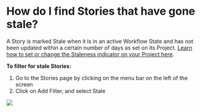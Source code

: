 # How do I find Stories that have gone stale?

A Story is marked Stale when it is in an active Workflow State and has not been updated within a certain number of days as set on its Project. [Learn how to set or change the Staleness indicator on your Project here](https://help.clubhouse.io/hc/en-us/articles/360016250591).

**To filter for stale Stories:**

1. Go to the Stories page by clicking on the menu bar on the left of the screen
2. Click on Add Filter, and select Stale

![](https://help.shortcut.com/hc/article_attachments/360011949471/image-0.png)
